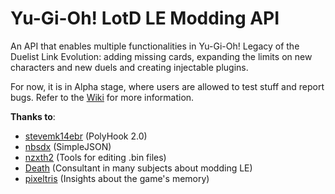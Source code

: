 # Yu-Gi-Oh! LotD LE Modding API
An API that enables multiple functionalities in Yu-Gi-Oh! Legacy of the Duelist Link Evolution: adding missing cards, expanding the limits on new characters and new duels and creating injectable plugins.

For now, it is in Alpha stage, where users are allowed to test stuff and report bugs. Refer to the [Wiki](https://github.com/ArthurGiannotta/ygolemoddingapi/wiki) for more information.

**Thanks to**:
- [stevemk14ebr](https://github.com/stevemk14ebr/PolyHook_2_0) (PolyHook 2.0)
- [nbsdx](https://github.com/nbsdx/SimpleJSON) (SimpleJSON)
- [nzxth2](https://github.com/nzxth2?tab=repositories) (Tools for editing .bin files)
- [Death](https://github.com/MoonlitDeath/Link-Evolution-Editing-Guide/wiki) (Consultant in many subjects about modding LE)
- [pixeltris](https://github.com/pixeltris/Lotd) (Insights about the game's memory)
